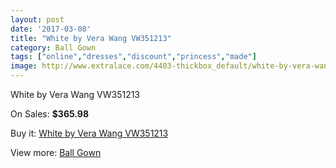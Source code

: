 ```yaml
---
layout: post
date: '2017-03-08'
title: "White by Vera Wang VW351213"
category: Ball Gown
tags: ["online","dresses","discount","princess","made"]
image: http://www.extralace.com/4403-thickbox_default/white-by-vera-wang-vw351213.jpg
---
```

White by Vera Wang VW351213

On Sales: **$365.98**
<a href="https://www.extralace.com/ball-gown/2082-white-by-vera-wang-vw351213.html"><amp-img layout="responsive" width="600" height="600" src="//www.extralace.com/4403-thickbox_default/white-by-vera-wang-vw351213.jpg" alt="White by Vera Wang VW351213 0" /></a>
<a href="https://www.extralace.com/ball-gown/2082-white-by-vera-wang-vw351213.html"><amp-img layout="responsive" width="600" height="600" src="//www.extralace.com/4404-thickbox_default/white-by-vera-wang-vw351213.jpg" alt="White by Vera Wang VW351213 1" /></a>

Buy it: [White by Vera Wang VW351213](https://www.extralace.com/ball-gown/2082-white-by-vera-wang-vw351213.html "White by Vera Wang VW351213")

View more: [Ball Gown](https://www.extralace.com/3-ball-gown "Ball Gown")